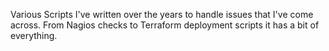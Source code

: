 Various Scripts I've written over the years to handle issues that I've come across. From Nagios checks to Terraform deployment scripts it has a bit of everything.
